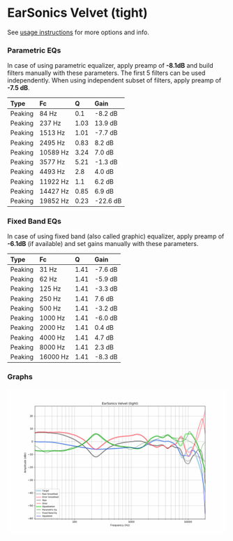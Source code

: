 # EarSonics Velvet (tight)
See [usage instructions](https://github.com/jaakkopasanen/AutoEq#usage) for more options and info.

### Parametric EQs
In case of using parametric equalizer, apply preamp of **-8.1dB** and build filters manually
with these parameters. The first 5 filters can be used independently.
When using independent subset of filters, apply preamp of **-7.5 dB**.

| Type    | Fc       |    Q | Gain     |
|:--------|:---------|:-----|:---------|
| Peaking | 84 Hz    | 0.1  | -8.2 dB  |
| Peaking | 237 Hz   | 1.03 | 13.9 dB  |
| Peaking | 1513 Hz  | 1.01 | -7.7 dB  |
| Peaking | 2495 Hz  | 0.83 | 8.2 dB   |
| Peaking | 10589 Hz | 3.24 | 7.0 dB   |
| Peaking | 3577 Hz  | 5.21 | -1.3 dB  |
| Peaking | 4493 Hz  | 2.8  | 4.0 dB   |
| Peaking | 11922 Hz | 1.1  | 6.2 dB   |
| Peaking | 14427 Hz | 0.85 | 6.9 dB   |
| Peaking | 19852 Hz | 0.23 | -22.6 dB |

### Fixed Band EQs
In case of using fixed band (also called graphic) equalizer, apply preamp of **-6.1dB**
(if available) and set gains manually with these parameters.

| Type    | Fc       |    Q | Gain    |
|:--------|:---------|:-----|:--------|
| Peaking | 31 Hz    | 1.41 | -7.6 dB |
| Peaking | 62 Hz    | 1.41 | -5.9 dB |
| Peaking | 125 Hz   | 1.41 | -3.3 dB |
| Peaking | 250 Hz   | 1.41 | 7.6 dB  |
| Peaking | 500 Hz   | 1.41 | -3.2 dB |
| Peaking | 1000 Hz  | 1.41 | -6.0 dB |
| Peaking | 2000 Hz  | 1.41 | 0.4 dB  |
| Peaking | 4000 Hz  | 1.41 | 4.7 dB  |
| Peaking | 8000 Hz  | 1.41 | 2.3 dB  |
| Peaking | 16000 Hz | 1.41 | -8.3 dB |

### Graphs
![](./EarSonics%20Velvet%20(tight).png)